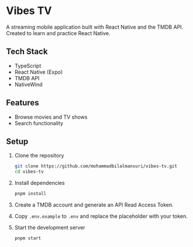 # Vibes TV

A streaming mobile application built with React Native and the TMDB API. Created to learn and practice React Native.

## Tech Stack

- TypeScript
- React Native (Expo)
- TMDB API
- NativeWind

## Features

- Browse movies and TV shows
- Search functionality

## Setup

1. Clone the repository

   ```bash
   git clone https://github.com/mohammadbilalmansuri/vibes-tv.git
   cd vibes-tv
   ```

2. Install dependencies

   ```bash
   pnpm install
   ```

3. Create a TMDB account and generate an API Read Access Token.

4. Copy `.env.example` to `.env` and replace the placeholder with your token.

5. Start the development server
   ```bash
   pnpm start
   ```
